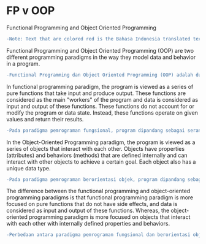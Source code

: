 # FP v OOP 
Functional Programming and Object Oriented Programming
```diff
-Note: Text that are colored red is the Bahasa Indonesia translated text.
```
Functional Programming and Object Oriented Programming (OOP) are two different programming paradigms in the way they model data and behavior in a program.
```diff
-Functional Programming dan Object Oriented Programming (OOP) adalah dua paradigma pemrograman yang berbeda dalam cara mereka memodelkan data dan perilaku dalam program.
```

In functional programming paradigm, the program is viewed as a series of pure functions that take input and produce output. These functions are considered as the main "workers" of the program and data is considered as input and output of these functions. These functions do not account for or modify the program or data state. Instead, these functions operate on given values and return their results.
```diff
-Pada paradigma pemrograman fungsional, program dipandang sebagai serangkaian fungsi murni (pure functions) yang mengambil input dan menghasilkan output. Fungsi-fungsi ini dianggap sebagai "pekerja" utama program dan data dianggap sebagai input dan output dari fungsi-fungsi tersebut. Fungsi-fungsi ini tidak memperhitungkan atau mengubah status program atau data. Sebagai gantinya, fungsi-fungsi ini melakukan operasi pada nilai-nilai yang diberikan dan mengembalikan hasilnya.
```

In the Object-Oriented Programming paradigm, the program is viewed as a series of objects that interact with each other. Objects have properties (attributes) and behaviors (methods) that are defined internally and can interact with other objects to achieve a certain goal. Each object also has a unique data type.
```diff
-Pada paradigma pemrograman berorientasi objek, program dipandang sebagai serangkaian objek yang saling berinteraksi. Objek memiliki properti (atribut) dan perilaku (metode) yang terdefinisi secara internal dan dapat berinteraksi dengan objek lain untuk mencapai tujuan tertentu. Setiap objek juga memiliki tipe data yang unik.
```

The difference between the functional programming and object-oriented programming paradigms is that functional programming paradigm is more focused on pure functions that do not have side effects, and data is considered as input and output of these functions. Whereas, the object-oriented programming paradigm is more focused on objects that interact with each other with internally defined properties and behaviors.
```diff
-Perbedaan antara paradigma pemrograman fungsional dan berorientasi objek adalah bahwa paradigma pemrograman fungsional lebih fokus pada fungsi-fungsi murni yang tidak memiliki efek samping dan data dianggap sebagai input dan output fungsi-fungsi tersebut. Sedangkan paradigma pemrograman berorientasi objek lebih fokus pada objek yang saling berinteraksi dengan properti dan perilaku yang terdefinisi secara internal.
```
